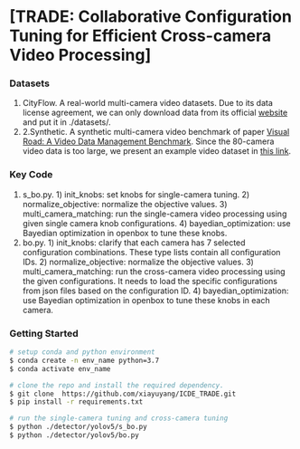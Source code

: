 # [TRADE: Collaborative Configuration Tuning for Efficient Cross-camera Video Processing]

<!-- ## Code Structure
we decribe some core files in the following.
1. detector/yolov5/s_bo.py. 
2. detector/yolov5/bo.py -->


### Datasets
1. CityFlow. A real-world multi-camera video datasets. Due to its data license agreement, we can only download data from its official [website](https://www.aicitychallenge.org/) and put it in ./datasets/. 
2. 2.Synthetic. A synthetic multi-camera video benchmark of paper [Visual Road: A Video Data Management Benchmark](https://dl.acm.org/doi/pdf/10.1145/3299869.3324955). Since the 80-camera video data is too large, we present an example video dataset in [this link](https://drive.google.com/drive/folders/1ueVphZwP3T05uWA3qlRkHzU2FeA1anxf).

### Key Code
1. s_bo.py. 1) init_knobs: set knobs for single-camera tuning. 2) normalize_objective: normalize the objective values. 3) multi_camera_matching: run the single-camera video processing using given single camera knob configurations. 4) bayedian_optimization: use Bayedian optimization in openbox to tune these knobs.
2. bo.py. 1) init_knobs: clarify that each camera has 7 selected configuration combinations. These type lists contain all configuration IDs. 2) normalize_objective: normalize the objective values. 3) multi_camera_matching: run the cross-camera video processing using the given configurations. It needs to load the specific configurations from json files based on the configuration ID. 4) bayedian_optimization: use Bayedian optimization in openbox to tune these knobs in each camera.

### Getting Started

```bash
# setup conda and python environment
$ conda create -n env_name python=3.7
$ conda activate env_name

# clone the repo and install the required dependency.
$ git clone  https://github.com/xiayuyang/ICDE_TRADE.git
$ pip install -r requirements.txt

# run the single-camera tuning and cross-camera tuning
$ python ./detector/yolov5/s_bo.py
$ python ./detector/yolov5/bo.py
```

